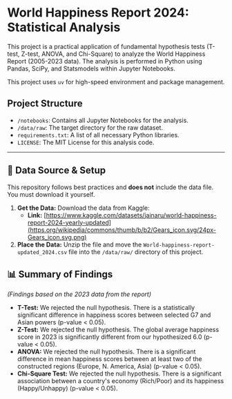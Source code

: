 # World Happiness Report 2024: Statistical Analysis

This project is a practical application of fundamental hypothesis tests (T-test, Z-test, ANOVA, and Chi-Square) to analyze the World Happiness Report (2005-2023 data). The analysis is performed in Python using Pandas, SciPy, and Statsmodels within Jupyter Notebooks.

This project uses `uv` for high-speed environment and package management.

## Project Structure

-   `/notebooks`: Contains all Jupyter Notebooks for the analysis.
-   `/data/raw`: The target directory for the raw dataset.
-   `requirements.txt`: A list of all necessary Python libraries.
-   `LICENSE`: The MIT License for this analysis code.

---

## 💾 Data Source & Setup

This repository follows best practices and **does not** include the data file. You must download it yourself.

1.  **Get the Data:** Download the data from Kaggle:
    * **Link:** [https://www.kaggle.com/datasets/jainaru/world-happiness-report-2024-yearly-updated](https.org/wikipedia/commons/thumb/b/b2/Gears_icon.svg/24px-Gears_icon.svg.png)
2.  **Place the Data:** Unzip the file and move the `World-happiness-report-updated_2024.csv` file into the `/data/raw/` directory of this project.

## 📊 Summary of Findings

*(Findings based on the 2023 data from the report)*

* **T-Test:** We rejected the null hypothesis. There is a statistically significant difference in happiness scores between selected G7 and Asian powers (p-value < 0.05).
* **Z-Test:** We rejected the null hypothesis. The global average happiness score in 2023 is significantly different from our hypothesized 6.0 (p-value < 0.05).
* **ANOVA:** We rejected the null hypothesis. There is a significant difference in mean happiness scores between at least two of the constructed regions (Europe, N. America, Asia) (p-value < 0.05).
* **Chi-Square Test:** We rejected the null hypothesis. There is a significant association between a country's economy (Rich/Poor) and its happiness (Happy/Unhappy) (p-value < 0.05).